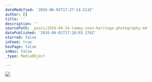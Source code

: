 ```yaml
---
dateModified: '2016-06-01T17:27:14.513Z'
author: []
title: ''
description: ''
sourcePath: _posts/2016-04-24-tammy-jean-heritage-photography.md
datePublished: '2016-06-01T17:28:03.174Z'
starred: false
inFeed: true
hasPage: false
inNav: false
_type: MediaObject

---
```

![](https://s3-us-west-2.amazonaws.com/the-grid-img/p/81b3a5871f8fd46103eec4f0995bf2ced0e2d1a4.jpg)